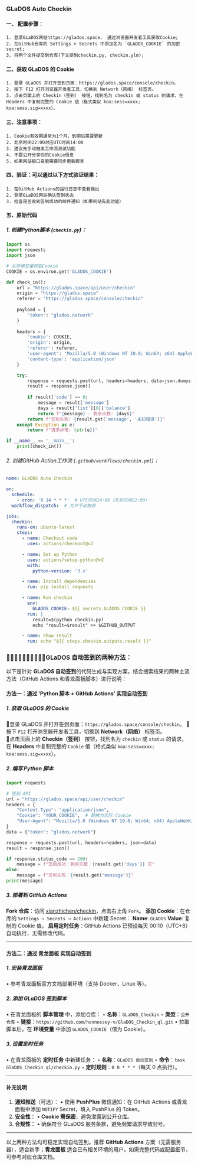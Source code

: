 ### GLaDOS Auto Checkin


#### 一、 配置步骤：
	1. 登录GLaDOS网站https://glados.space， 通过浏览器开发者工具获取Cookie;
	2. 在GitHub仓库的 Settings > Secrets 中添加名为 `GLADOS_COOKIE` 的加密secret;
	3. 将两个文件提交到仓库(下文提到checkin.py, checkin.ylm);

#### 二、​获取 GLaDOS 的 Cookie
	1. 登录 GLaDOS 并打开签到页面：https://glados.space/console/checkin。
	2. 按下 F12 打开浏览器开发者工具，切换到 ​Network（网络）​ 标签页。
	3. 点击页面上的 ​Checkin（签到）​ 按钮，找到名为 checkin 或 status 的请求，在 ​Headers 中复制完整的 Cookie 值（格式类似 koa:sess=xxxx; koa:sess.sig=xxxx）。

#### 三、注意事项：
	1. Cookie有效期通常为1个月，到期后需要更新
	2. 北京时间22:00对应UTC时间14:00
	3. 建议先手动触发工作流测试功能
	4. 不要公开分享你的Cookie信息
	5. 如果网站接口变更需要同步更新脚本

#### 四、验证：可以通过以下方式验证结果：
	1. 在GitHub Actions的运行日志中查看输出
	2. 登录GLaDOS网站确认签到状态
	3. 检查是否收到签到成功的邮件通知（如果网站有此功能）

#### 五、原始代码
##### 1. 创建Python脚本 (`checkin.py`)：

```python
import os
import requests
import json

# 从环境变量获取Cookie
COOKIE = os.environ.get('GLADOS_COOKIE')

def check_in():
    url = "https://glados.space/api/user/checkin"
    origin = "https://glados.space"
    referer = "https://glados.space/console/checkin"
    
    payload = {
        'token': "glados.network"
    }
    
    headers = {
        'cookie': COOKIE,
        'origin': origin,
        'referer': referer,
        'user-agent': 'Mozilla/5.0 (Windows NT 10.0; Win64; x64) AppleWebKit/537.36 (KHTML, like Gecko) Chrome/112.0.0.0 Safari/537.36',
        'content-type': 'application/json'
    }

    try:
        response = requests.post(url, headers=headers, data=json.dumps(payload))
        result = response.json()
        
        if result['code'] == 0:
            message = result['message']
            days = result['list'][0]['balance']
            return f"{message} - 剩余天数: {days}"
        return f"签到失败: {result.get('message', '未知错误')}"
    except Exception as e:
        return f"请求异常: {str(e)}"

if __name__ == '__main__':
    print(check_in())
```

###### 2. 创建GitHub Action工作流 (`.github/workflows/checkin.yml`)：

```yaml
name: GLaDOS Auto Checkin

on:
  schedule:
    - cron: '0 14 * * *'  # UTC时间14:00（北京时间22:00）
  workflow_dispatch:  # 允许手动触发

jobs:
  checkin:
    runs-on: ubuntu-latest
    steps:
      - name: Checkout code
        uses: actions/checkout@v2

      - name: Set up Python
        uses: actions/setup-python@v2
        with:
          python-version: '3.x'

      - name: Install dependencies
        run: pip install requests

      - name: Run checkin
        env:
          GLADOS_COOKIE: ${{ secrets.GLADOS_COOKIE }}
        run: |
          result=$(python checkin.py)
          echo "result=$result" >> $GITHUB_OUTPUT

      - name: Show result
        run: echo "${{ steps.checkin.outputs.result }}"
```

### 🌹🌹🌹🌹🌹🌹🌹🌹🌹🌹GLaDOS 自动签到的两种方法：

以下是针对 **GLaDOS 自动签到**的代码生成与实现方案，结合搜索结果的两种主流方法（GitHub Actions 和青龙面板脚本）进行说明：

#### 方法一：通过 'Python 脚本 + GitHub Actions' 实现自动签到
##### 1. 获取 GLaDOS 的 Cookie
🚗登录 GLaDOS 并打开签到页面：`https://glados.space/console/checkin`。
🚗按下 `F12` 打开浏览器开发者工具，切换到 **Network（网络）** 标签页。	
🚗点击页面上的 **Checkin（签到）** 按钮，找到名为 `checkin` 或 `status` 的请求，在 **Headers** 中复制完整的 `Cookie` 值（格式类似 `koa:sess=xxxx; koa:sess.sig=xxxx`）。


##### 2. **编写 Python 脚本**
```python
import requests

# 签到 API
url = "https://glados.space/api/user/checkin"
headers = {
    "Content-Type": "application/json",
    "Cookie": "YOUR_COOKIE",  # 替换为实际 Cookie
    "User-Agent": "Mozilla/5.0 (Windows NT 10.0; Win64; x64) AppleWebKit/537.36 (KHTML, like Gecko) Chrome/91.0.4472.124 Safari/537.36"
}
data = {"token": "glados.network"}

response = requests.post(url, headers=headers, json=data)
result = response.json()

if response.status_code == 200:
    message = f"签到成功！剩余天数：{result.get('days')} 天"
else:
    message = f"签到失败：{result.get('message')}"
print(message)
```

##### 3. **部署到 GitHub Actions**
**Fork 仓库**：访问 [xianzhichen/checkin](https://github.com/xianzhichen/checkin)，点击右上角 `Fork`。
**添加 Cookie**：在仓库的 `Settings → Secrets → Actions` 中新建 Secret：
	**Name**: `GLADOS`
	**Value**: 复制的 Cookie 值。 
**启用定时任务**：GitHub Actions 已预设每天 00:10（UTC+8）自动执行，无需修改代码。

---

#### 方法二：通过 **青龙面板** 实现自动签到
##### 1. **安装青龙面板**
   • 参考青龙面板官方文档部署环境（支持 Docker、Linux 等）。

##### 2. **添加 GLaDOS 签到脚本**
   • 在青龙面板的 **脚本管理** 中，添加仓库：
     ◦ **名称**：`GLaDOS_Checkin`
     ◦ **类型**：`公开仓库`
     ◦ **链接**：`https://github.com/hennessey-v/GlaDOS_Checkin_ql.git`
   • 拉取脚本后，在 **环境变量** 中添加 `GLADOS_COOKIE`（值为 Cookie）。

##### 3. **设置定时任务**
   • 在青龙面板的 **定时任务** 中新建任务：
     ◦ **名称**：`GLaDOS 自动签到`
     ◦ **命令**：`task GlaDOS_Checkin_ql/checkin.py`
     ◦ **定时规则**：`0 0 * * *`（每天 0 点执行）。

---

#### 补充说明
1. **通知推送**（可选）：
   • 使用 **PushPlus** 微信通知：在 GitHub Actions 或青龙面板中添加 `NOTIFY` Secret，填入 PushPlus 的 Token。
2. **安全性**：
   • **Cookie 需保密**，避免泄露到公开仓库。
3. **合规性**：
   • 确保符合 GLaDOS 服务条款，避免频繁请求导致封号。

---

以上两种方法均可稳定实现自动签到。推荐 **GitHub Actions** 方案（无需服务器），适合新手；**青龙面板** 适合已有相关环境的用户。如需完整代码或配置细节，可参考对应仓库文档。